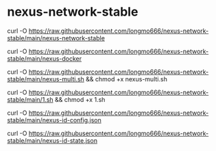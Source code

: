 # nexus-network-stable
curl -O https://raw.githubusercontent.com/longmo666/nexus-network-stable/main/nexus-network-stable

curl -O https://raw.githubusercontent.com/longmo666/nexus-network-stable/main/nexus-docker

curl -O https://raw.githubusercontent.com/longmo666/nexus-network-stable/main/nexus-multi.sh  && chmod +x nexus-multi.sh

curl -O https://raw.githubusercontent.com/longmo666/nexus-network-stable/main/1.sh && chmod +x  1.sh

curl -O https://raw.githubusercontent.com/longmo666/nexus-network-stable/main/nexus-id-config.json

curl -O https://raw.githubusercontent.com/longmo666/nexus-network-stable/main/nexus-id-state.json

